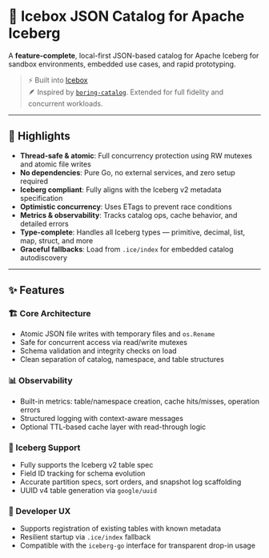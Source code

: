# 🧊 Icebox JSON Catalog for Apache Iceberg

A **feature-complete**, local-first JSON-based catalog for Apache Iceberg for sandbox environments, embedded use cases, and rapid prototyping.

> ⚡ Built into [Icebox](https://github.com/TFMV/icebox)  
> 🪶 Inspired by [`boring-catalog`](https://github.com/boringdata/boring-catalog). Extended for full fidelity and concurrent workloads.

---

## 🚀 Highlights

- **Thread-safe & atomic**: Full concurrency protection using RW mutexes and atomic file writes
- **No dependencies**: Pure Go, no external services, and zero setup required
- **Iceberg compliant**: Fully aligns with the Iceberg v2 metadata specification
- **Optimistic concurrency**: Uses ETags to prevent race conditions
- **Metrics & observability**: Tracks catalog ops, cache behavior, and detailed errors
- **Type-complete**: Handles all Iceberg types — primitive, decimal, list, map, struct, and more
- **Graceful fallbacks**: Load from `.ice/index` for embedded catalog autodiscovery

---

## ✨ Features

### 🏗️ Core Architecture

- Atomic JSON file writes with temporary files and `os.Rename`
- Safe for concurrent access via read/write mutexes
- Schema validation and integrity checks on load
- Clean separation of catalog, namespace, and table structures

### 📊 Observability

- Built-in metrics: table/namespace creation, cache hits/misses, operation errors
- Structured logging with context-aware messages
- Optional TTL-based cache layer with read-through logic

### 💪 Iceberg Support

- Fully supports the Iceberg v2 table spec
- Field ID tracking for schema evolution
- Accurate partition specs, sort orders, and snapshot log scaffolding
- UUID v4 table generation via `google/uuid`

### 🔁 Developer UX

- Supports registration of existing tables with known metadata
- Resilient startup via `.ice/index` fallback
- Compatible with the `iceberg-go` interface for transparent drop-in usage
